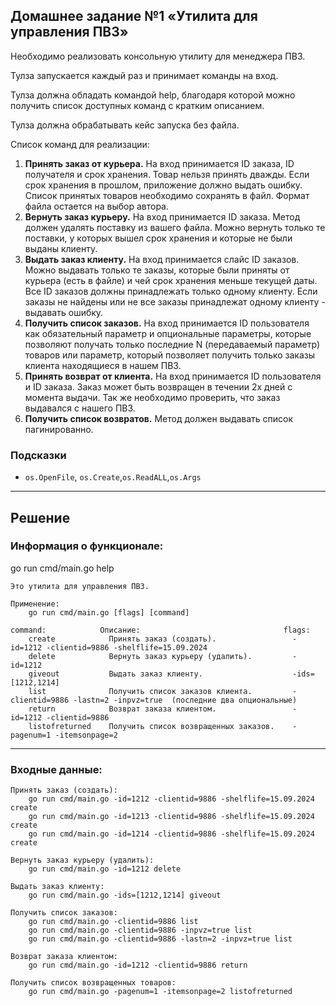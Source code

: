 
## Домашнее задание №1 «Утилита для управления ПВЗ»
Необходимо реализовать консольную утилиту для менеджера ПВЗ.

Тулза запускается каждый раз и принимает команды на вход.

Тулза должна обладать командой help, благодаря которой можно получить список доступных команд с кратким описанием. 

Тулза должна обрабатывать кейс запуска без файла.

Список команд для реализации:

 1. **Принять заказ от курьера.** На вход принимается ID заказа, ID получателя и срок хранения. Товар нельзя принять дважды. Если срок хранения в прошлом, приложение должно выдать ошибку. Список принятых товаров необходимо сохранять в файл. Формат файла остается на выбор автора.
 2. **Вернуть заказ курьеру.** На вход принимается ID заказа. Метод должен удалять поставку из вашего файла. Можно вернуть только те поставки, у которых вышел срок хранения и которые не были выданы клиенту.
 3. **Выдать заказ клиенту.** На вход принимается слайс ID заказов. Можно выдавать только те заказы, которые были приняты от курьера (есть в файле) и чей срок хранения меньше текущей даты. Все ID заказов должны принадлежать только одному клиенту. Если заказы не найдены или не все заказы принадлежат одному клиенту - выдавать ошибку.
 5. **Получить список заказов.** На вход принимается ID пользователя как обязательный параметр и опциональные параметры, которые позволяют получать только последние N (передаваемый параметр) товаров или параметр, который позволяет получить только заказы клиента находящиеся в нашем ПВЗ.
 6. **Принять возврат от клиента.** На вход принимается  ID пользователя и ID заказа. Заказ может быть возвращен в течении 2х дней с момента выдачи. Так же необходимо проверить, что заказ выдавался с нашего ПВЗ.
 7. **Получить список возвратов.** Метод должен выдавать список пагинированно.


### Подсказки
- `os.OpenFile`, `os.Create`,`os.ReadALL`,`os.Args`

---

## Решение

### Информация о функционале:

go run cmd/main.go help

    Это утилита для управления ПВЗ.

    Применение:
        go run cmd/main.go [flags] [command]
    
    command:            Описание:                                flags:
        create            Принять заказ (создать).                 -id=1212 -clientid=9886 -shelflife=15.09.2024
        delete            Вернуть заказ курьеру (удалить).         -id=1212
        giveout           Выдать заказ клиенту.                    -ids=[1212,1214]
        list              Получить список заказов клиента.         -clientid=9886 -lastn=2 -inpvz=true  (последние два опциональные)
        return            Возврат заказа клиентом.                 -id=1212 -clientid=9886
        listofreturned    Получить список возвращенных заказов.    -pagenum=1 -itemsonpage=2



---

### Входные данные:

    Принять заказ (создать):
        go run cmd/main.go -id=1212 -clientid=9886 -shelflife=15.09.2024 create
        go run cmd/main.go -id=1213 -clientid=9886 -shelflife=15.09.2024 create
        go run cmd/main.go -id=1214 -clientid=9886 -shelflife=15.09.2024 create

    Вернуть заказ курьеру (удалить):
        go run cmd/main.go -id=1212 delete

    Выдать заказ клиенту:
        go run cmd/main.go -ids=[1212,1214] giveout

    Получить список заказов:
        go run cmd/main.go -clientid=9886 list
        go run cmd/main.go -clientid=9886 -inpvz=true list
        go run cmd/main.go -clientid=9886 -lastn=2 -inpvz=true list

    Возврат заказа клиентом:
        go run cmd/main.go -id=1212 -clientid=9886 return

    Получить список возвращенных товаров:
        go run cmd/main.go -pagenum=1 -itemsonpage=2 listofreturned
    
